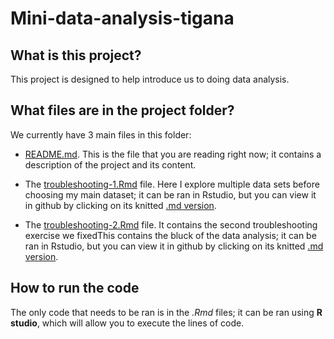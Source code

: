 # Mini-data-analysis-tigana

## What is this project?
This project is designed to help introduce us to doing data analysis.

## What files are in the project folder?
We currently have 3 main files in this folder:
- [README.md](https://github.com/stat545ubc-2021/collaborative-group26/blob/main/README.md). This is the file that you are reading right now; it contains a description of the project and its content. 

- The [troubleshooting-1.Rmd](https://github.com/stat545ubc-2021/collaborative-group26/blob/main/troubleshooting-1.Rmd) file. Here I explore multiple data sets before choosing my main dataset; it can be ran in Rstudio, but you can view it in github by clicking on its knitted [.md version](https://github.com/stat545ubc-2021/collaborative-group26/blob/main/troubleshooting-1.md).
- The [troubleshooting-2.Rmd](https://github.com/stat545ubc-2021/collaborative-group26/blob/main/troubleshooting-2.Rmd) file. It contains the second troubleshooting exercise we fixedThis contains the bluck of the data analysis; it can be ran in Rstudio, but you can view it in github by clicking on its knitted [.md version](https://github.com/stat545ubc-2021/collaborative-group26/blob/main/troubleshooting-2.md).

## How to run the code
The only code that needs to be ran is in the *.Rmd* files; it can be ran using **R studio**, which will allow you to execute the lines of code.
